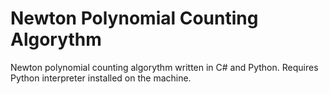 # Newton Polynomial Counting Algorythm

Newton polynomial counting algorythm written in C# and Python. Requires Python interpreter installed on the machine.
